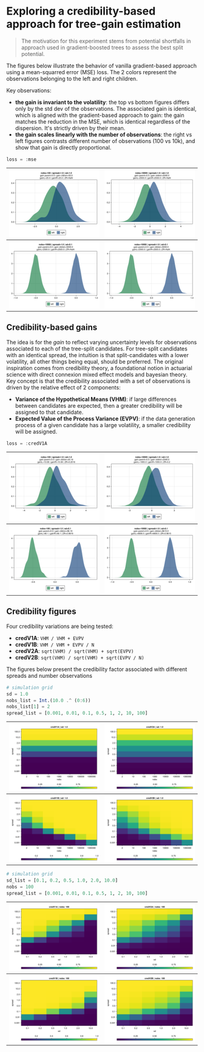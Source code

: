 # Exploring a credibility-based approach for tree-gain estimation


> The motivation for this experiment stems from potential shortfalls in approach used in gradient-boosted trees to assess the best split potential.

The figures below illustrate the behavior of vanilla gradient-based approach using a mean-squarred error (MSE) loss.
The 2 colors represent the observations belonging to the left and right children.

Key observations:
- **the gain is invariant to the volatility**: the top vs bottom figures differs only by the std dev of the observations.
    The associated gain is identical, which is aligned with the gradient-based approach to gain: the gain matches the reduction in the MSE, which is identical regardless of the dispersion. It's strictly driven by their mean.
- **the gain scales linearly with the number of observations**: the right vs left figures contrasts different number of observations (100 vs 10k), and show that gain is directly proportional.

````julia
loss = :mse
````

| ![](assets/dist-mse-1.png) | ![](assets/dist-mse-2.png) |
|:----------------------:|:----------------------:|
| ![](assets/dist-mse-2B.png) | ![](assets/dist-mse-2B.png) |

## Credibility-based gains

The idea is for the *gain* to reflect varying uncertainty levels for observations associated to each of the tree-split candidates.
For tree-split candidates with an identical spread, the intuition is that split-candidates with a lower volatility, all other things being equal, should be preferred.
The original inspiration comes from credibility theory, a foundational notion in actuarial science with direct connexion mixed effect models and bayesian theory.
Key concept is that the credibility associated with a set of observations is driven by the relative effect of 2 components:
 - **Variance of the Hypothetical Means (VHM)**: if large differences between candidates are expected, then a greater credibility will be assigned to that candidate.
 - **Expected Value of the Process Variance (EVPV)**: if the data generation process of a given candidate has a large volatility, a  smaller credibility will be assigned.

````julia
loss = :credV1A
````

| ![](assets/dist-cred-2.png) | ![](assets/dist-cred-3.png) |
|:----------------------:|:----------------------:|
| ![](assets/dist-cred-2B.png) | ![](assets/dist-cred-3B.png) |

## Credibility figures

Four credibility variations are being tested:
 - **credV1A**: `VHM / VHM + EVPV`
 - **credV1B**: `VHM / VHM + EVPV / N`
 - **credV2A**: `sqrt(VHM) / sqrt(VHM) + sqrt(EVPV)`
 - **credV2B**: `sqrt(VHM) / sqrt(VHM) + sqrt(EVPV / N)`

The figures below present the credibility factor associated with different spreads and number observations

````julia
# simulation grid
sd = 1.0
nobs_list = Int.(10.0 .^ (0:6))
nobs_list[1] = 2
spread_list = [0.001, 0.01, 0.1, 0.5, 1, 2, 10, 100]

````

| ![](assets/heatmap-credV1A.png) | ![](assets/heatmap-credV2A.png) |
|:----------------------:|:----------------------:|
| ![](assets/heatmap-credV1B.png) | ![](assets/heatmap-credV2B.png) |

````julia
# simulation grid
sd_list = [0.1, 0.2, 0.5, 1.0, 2.0, 10.0]
nobs = 100
spread_list = [0.001, 0.01, 0.1, 0.5, 1, 2, 10, 100]

````

| ![](assets/heatmapB-credV1A.png) | ![](assets/heatmapB-credV2A.png) |
|:----------------------:|:----------------------:|
| ![](assets/heatmapB-credV1B.png) | ![](assets/heatmapB-credV2B.png) |

